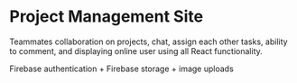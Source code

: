 
# Project Management Site 
Teammates collaboration on projects, chat, assign each other tasks, ability to comment, and displaying online user using all React functionality.

Firebase authentication + Firebase storage + image uploads 
